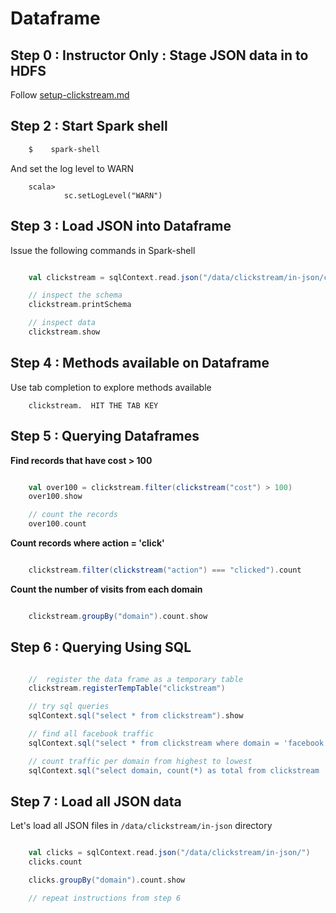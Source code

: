 <link rel='stylesheet' href='../assets/css/main.css'/>

# Dataframe



## Step 0 : Instructor Only : Stage JSON data in to HDFS
Follow [setup-clickstream.md](../setup-clickstream.md)


## Step 2 : Start Spark shell

```bash
    $    spark-shell
```

And set the log level to WARN
```
    scala> 
            sc.setLogLevel("WARN")
```


## Step 3 : Load JSON into Dataframe
Issue the following commands in Spark-shell

```scala

    val clickstream = sqlContext.read.json("/data/clickstream/in-json/clickstream.json")

    // inspect the schema
    clickstream.printSchema

    // inspect data
    clickstream.show
```

## Step 4 : Methods available on Dataframe
Use tab completion to explore methods available

```
    clickstream.  HIT THE TAB KEY
```


## Step 5 : Querying Dataframes

**Find records that have cost > 100**
```scala

    val over100 = clickstream.filter(clickstream("cost") > 100)
    over100.show

    // count the records
    over100.count
```

**Count records where action = 'click'**  
```scala

    clickstream.filter(clickstream("action") === "clicked").count
```

**Count the number of visits from each domain**    
```scala

    clickstream.groupBy("domain").count.show
```

## Step 6 : Querying Using SQL

```scala

    //  register the data frame as a temporary table
    clickstream.registerTempTable("clickstream")

    // try sql queries
    sqlContext.sql("select * from clickstream").show

    // find all facebook traffic
    sqlContext.sql("select * from clickstream where domain = 'facebook.com'").show

    // count traffic per domain from highest to lowest
    sqlContext.sql("select domain, count(*) as total from clickstream  group by domain order by total desc").show

```


## Step 7 : Load all JSON data
Let's load all JSON files in `/data/clickstream/in-json` directory

```scala

    val clicks = sqlContext.read.json("/data/clickstream/in-json/")
    clicks.count

    clicks.groupBy("domain").count.show

    // repeat instructions from step 6
```